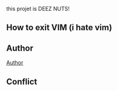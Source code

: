 this projet is DEEZ NUTS!

## How to exit VIM (i hate vim)

## Author

[Author](author.md)

## Conflict
